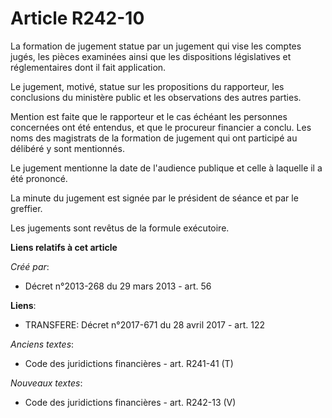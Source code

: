 # Article R242-10

La formation de jugement statue par un jugement qui vise les comptes jugés, les pièces examinées ainsi que les dispositions
législatives et réglementaires dont il fait application. 

Le jugement, motivé, statue sur les propositions du rapporteur, les conclusions du ministère public et les observations des
autres parties. 

Mention est faite que le rapporteur et le cas échéant les personnes concernées ont été entendus, et que le procureur
financier a conclu. Les noms des magistrats de la formation de jugement qui ont participé au délibéré y sont mentionnés. 

Le jugement mentionne la date de l'audience publique et celle à laquelle il a été prononcé. 

La minute du jugement est signée par le président de séance et par le greffier. 

Les jugements sont revêtus de la formule exécutoire.

**Liens relatifs à cet article**

_Créé par_:

  - Décret n°2013-268 du 29 mars 2013 - art. 56

**Liens**:

  - TRANSFERE: Décret n°2017-671 du 28 avril 2017 - art. 122

_Anciens textes_:

  - Code des juridictions financières - art. R241-41 (T)

_Nouveaux textes_:

  - Code des juridictions financières - art. R242-13 (V)
